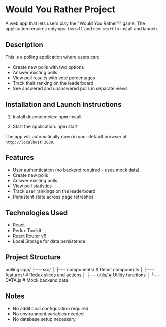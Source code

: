 # Would You Rather Project

A web app that lets users play the "Would You Rather?" game. The application requires only `npm install` and `npm start` to install and launch.

## Description

This is a polling application where users can:

- Create new polls with two options
- Answer existing polls
- View poll results with vote percentages
- Track their ranking on the leaderboard
- See answered and unanswered polls in separate views

## Installation and Launch Instructions

1. Install dependencies:
   npm install

2. Start the application:
   npm start

The app will automatically open in your default browser at `http://localhost:3000`.

## Features

- User authentication (no backend required - uses mock data)
- Create new polls
- Answer existing polls
- View poll statistics
- Track user rankings on the leaderboard
- Persistent state across page refreshes

## Technologies Used

- React
- Redux Toolkit
- React Router v6
- Local Storage for data persistence

## Project Structure

polling-app/
├── src/
│ ├── components/ # React components
│ ├── features/ # Redux slices and actions
│ ├── utils/ # Utility functions
│ └── DATA.js # Mock backend data

## Notes

- No additional configuration required
- No environment variables needed
- No database setup necessary
